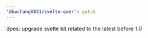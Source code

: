 ```yaml
---
'@kwchang0831/svelte-qwer': patch
---
```


dpes: upgrade svelte kit related to the latest before 1.0

